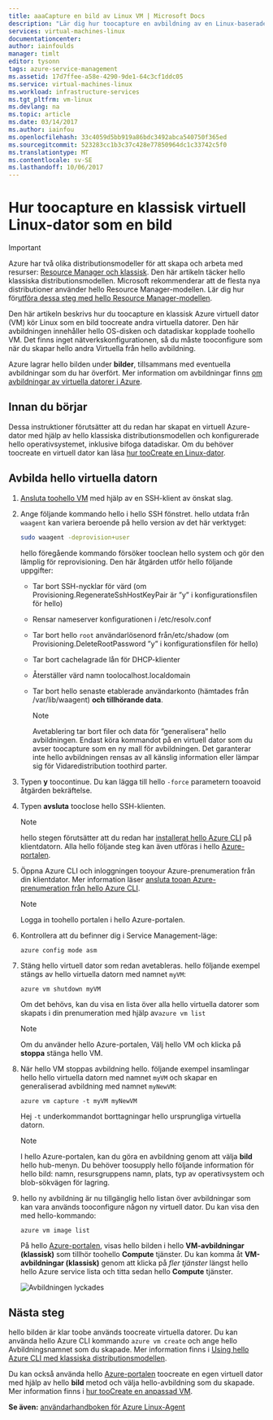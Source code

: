 ```yaml
---
title: aaaCapture en bild av Linux VM | Microsoft Docs
description: "Lär dig hur toocapture en avbildning av en Linux-baserade Azure virtuell dator (VM) skapas med hello klassiska distributionsmodellen."
services: virtual-machines-linux
documentationcenter: 
author: iainfoulds
manager: timlt
editor: tysonn
tags: azure-service-management
ms.assetid: 17d7ffee-a58e-4290-9de1-64c3cf1ddc05
ms.service: virtual-machines-linux
ms.workload: infrastructure-services
ms.tgt_pltfrm: vm-linux
ms.devlang: na
ms.topic: article
ms.date: 03/14/2017
ms.author: iainfou
ms.openlocfilehash: 33c4059d5bb919a86bdc3492abca540750f365ed
ms.sourcegitcommit: 523283cc1b3c37c428e77850964dc1c33742c5f0
ms.translationtype: MT
ms.contentlocale: sv-SE
ms.lasthandoff: 10/06/2017
---
```

# <a name="how-toocapture-a-classic-linux-virtual-machine-as-an-image"></a>Hur toocapture en klassisk virtuell Linux-dator som en bild
> [!IMPORTANT]
> Azure har två olika distributionsmodeller för att skapa och arbeta med resurser: [Resource Manager och klassisk](../../../resource-manager-deployment-model.md). Den här artikeln täcker hello klassiska distributionsmodellen. Microsoft rekommenderar att de flesta nya distributioner använder hello Resource Manager-modellen. Lär dig hur för[utföra dessa steg med hello Resource Manager-modellen](../capture-image.md?toc=%2fazure%2fvirtual-machines%2flinux%2ftoc.json).

Den här artikeln beskrivs hur du toocapture en klassisk Azure virtuell dator (VM) kör Linux som en bild toocreate andra virtuella datorer. Den här avbildningen innehåller hello OS-disken och datadiskar kopplade toohello VM. Det finns inget nätverkskonfigurationen, så du måste tooconfigure som när du skapar hello andra Virtuella från hello avbildning.

Azure lagrar hello bilden under **bilder**, tillsammans med eventuella avbildningar som du har överfört. Mer information om avbildningar finns [om avbildningar av virtuella datorer i Azure][About Virtual Machine Images in Azure].

## <a name="before-you-begin"></a>Innan du börjar
Dessa instruktioner förutsätter att du redan har skapat en virtuell Azure-dator med hjälp av hello klassiska distributionsmodellen och konfigurerade hello operativsystemet, inklusive bifoga datadiskar. Om du behöver toocreate en virtuell dator kan läsa [hur tooCreate en Linux-dator][How tooCreate a Linux Virtual Machine].

## <a name="capture-hello-virtual-machine"></a>Avbilda hello virtuella datorn
1. [Ansluta toohello VM](../mac-create-ssh-keys.md?toc=%2fazure%2fvirtual-machines%2flinux%2ftoc.json) med hjälp av en SSH-klient av önskat slag.
2. Ange följande kommando hello i hello SSH fönstret. hello utdata från `waagent` kan variera beroende på hello version av det här verktyget:

    ```bash
    sudo waagent -deprovision+user
    ```

    hello föregående kommando försöker tooclean hello system och gör den lämplig för reprovisioning. Den här åtgärden utför hello följande uppgifter:

   * Tar bort SSH-nycklar för värd (om Provisioning.RegenerateSshHostKeyPair är ”y” i konfigurationsfilen för hello)
   * Rensar nameserver konfigurationen i /etc/resolv.conf
   * Tar bort hello `root` användarlösenord från/etc/shadow (om Provisioning.DeleteRootPassword ”y” i konfigurationsfilen för hello)
   * Tar bort cachelagrade lån för DHCP-klienter
   * Återställer värd namn toolocalhost.localdomain
   * Tar bort hello senaste etablerade användarkonto (hämtades från /var/lib/waagent) **och tillhörande data**.

     > [!NOTE]
     > Avetablering tar bort filer och data för ”generalisera” hello avbildningen. Endast köra kommandot på en virtuell dator som du avser toocapture som en ny mall för avbildningen. Det garanterar inte hello avbildningen rensas av all känslig information eller lämpar sig för Vidaredistribution toothird parter.

3. Typen **y** toocontinue. Du kan lägga till hello `-force` parametern tooavoid åtgärden bekräftelse.
4. Typen **avsluta** tooclose hello SSH-klienten.

   > [!NOTE]
   > hello stegen förutsätter att du redan har [installerat hello Azure CLI](../../../cli-install-nodejs.md) på klientdatorn. Alla hello följande steg kan även utföras i hello [Azure-portalen](http://portal.azure.com).

5. Öppna Azure CLI och inloggningen tooyour Azure-prenumeration från din klientdator. Mer information läser [ansluta tooan Azure-prenumeration från hello Azure CLI](../../../xplat-cli-connect.md).

   > [!NOTE]
   > Logga in toohello portalen i hello Azure-portalen.

6. Kontrollera att du befinner dig i Service Management-läge:

    ```azurecli
    azure config mode asm
    ```

7. Stäng hello virtuell dator som redan avetableras. hello följande exempel stängs av hello virtuella datorn med namnet `myVM`:

    ```azurecli
    azure vm shutdown myVM
    ```
   Om det behövs, kan du visa en lista över alla hello virtuella datorer som skapats i din prenumeration med hjälp av`azure vm list`

   > [!NOTE]
   > Om du använder hello Azure-portalen, Välj hello VM och klicka på **stoppa** stänga hello VM.

8. När hello VM stoppas avbildning hello. följande exempel insamlingar hello hello virtuella datorn med namnet `myVM` och skapar en generaliserad avbildning med namnet `myNewVM`:

    ```azurecli
    azure vm capture -t myVM myNewVM
    ```

    Hej `-t` underkommandot borttagningar hello ursprungliga virtuella datorn.

    > [!NOTE]
    > I hello Azure-portalen, kan du göra en avbildning genom att välja **bild** hello hub-menyn. Du behöver toosupply hello följande information för hello bild: namn, resursgruppens namn, plats, typ av operativsystem och blob-sökvägen för lagring.

9. hello ny avbildning är nu tillgänglig hello listan över avbildningar som kan vara används tooconfigure någon ny virtuell dator. Du kan visa den med hello-kommando:

   ```azurecli
   azure vm image list
   ```

   På hello [Azure-portalen](http://portal.azure.com), visas hello bilden i hello **VM-avbildningar (klassisk)** som tillhör toohello **Compute** tjänster. Du kan komma åt **VM-avbildningar (klassisk)** genom att klicka på _fler tjänster_ längst hello hello Azure service lista och titta sedan hello **Compute** tjänster.   

   ![Avbildningen lyckades](./media/capture-image/VMCapturedImageAvailable.png)

## <a name="next-steps"></a>Nästa steg
hello bilden är klar toobe används toocreate virtuella datorer. Du kan använda hello Azure CLI kommando `azure vm create` och ange hello Avbildningsnamnet som du skapade. Mer information finns i [Using hello Azure CLI med klassiska distributionsmodellen](https://docs.microsoft.com/cli/azure/get-started-with-az-cli2).

Du kan också använda hello [Azure-portalen](http://portal.azure.com) toocreate en egen virtuell dator med hjälp av hello **bild** metod och välja hello-avbildning som du skapade. Mer information finns i [hur tooCreate en anpassad VM][How tooCreate a Custom Virtual Machine].

**Se även:** [användarhandboken för Azure Linux-Agent](../agent-user-guide.md?toc=%2fazure%2fvirtual-machines%2flinux%2ftoc.json)

[About Virtual Machine Images in Azure]:../../virtual-machines-linux-classic-about-images.md
[How tooCreate a Custom Virtual Machine]:create-custom.md
[How tooAttach a Data Disk tooa Virtual Machine]:attach-disk.md
[How tooCreate a Linux Virtual Machine]:create-custom.md
